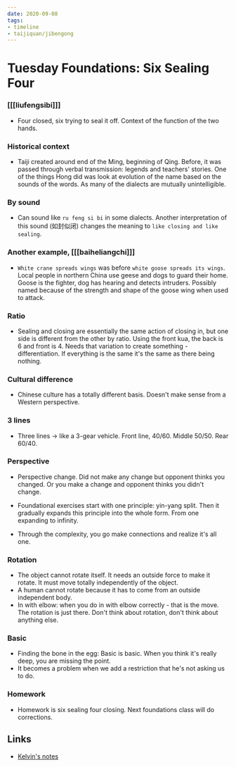 ```yaml
---
date: 2020-09-08
tags:
- timeline
- taijiquan/jibengong
---
```


# Tuesday Foundations: Six Sealing Four 

### [[[liufengsibi]]]
* Four closed, six trying to seal it off.  Context of the function of the two hands.

### Historical context
* Taiji created around end of the Ming, beginning of Qing.  Before, it was passed through verbal transmission:  legends and teachers' stories.  One of the things Hong did was look at evolution of the name based on the sounds of the words.  As many of the dialects are mutually unintelligible.

### By sound
* Can sound like `ru feng si bi` in some dialects.  Another interpretation of this sound (如封似闭) changes the meaning to `like closing and like sealing`.

### Another example, [[[baiheliangchi]]]
* `White crane spreads wings` was before `white goose spreads its wings`.  Local people in northern China use geese and dogs to guard their home.  Goose is the fighter, dog has hearing and detects intruders.  Possibly named because of the strength and shape of the goose wing when used to attack.

### Ratio
* Sealing and closing are essentially the same action of closing in, but one side is different from the other by ratio.  Using the front kua, the back is 6 and front is 4.  Needs that variation to create something - differentiation.  If everything is the same it's the same as there being nothing.

### Cultural difference
* Chinese culture has a totally different basis.  Doesn't make sense from a Western perspective.

### 3 lines
* Three lines -> like a 3-gear vehicle.  Front line, 40/60.  Middle 50/50.  Rear 60/40.

### Perspective
* Perspective change.  Did not make any change but opponent thinks you changed.  Or you make a change and opponent thinks you didn't change.

* Foundational exercises start with one principle: yin-yang split.  Then it gradually expands this principle into the whole form.  From one expanding to infinity.

* Through the complexity, you go make connections and realize it's all one.

### Rotation
* The object cannot rotate itself.  It needs an outside force to make it rotate.  It must move totally independently of the object.
* A human cannot rotate because it has to come from an outside independent body.
* In with elbow: when you do in with elbow correctly - that is the move.  The rotation is just there.  Don't think about rotation, don't think about anything else.

### Basic
* Finding the bone in the egg:  Basic is basic.  When you think it's really deep, you are missing the point.
* It becomes a problem when we add a restriction that he's not asking us to do.

### Homework
* Homework is six sealing four closing.  Next foundations class will do corrections.

## Links
* [Kelvin's notes](http://practicalmethod.com/2020/09/master-chens-online-lesson-on-sep-8-2020-kelvin-ho/)